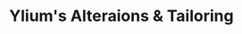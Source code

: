 ---
title: "Ylium's Alteraions & Tailoring"
url: /delta/yliums-alteraions-and-tailoring/
shop: tailor
---